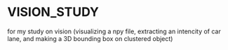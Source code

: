 # VISION_STUDY
for my study on vision
(visualizing a npy file, extracting an intencity of car lane, and making a 3D bounding box on clustered object)
